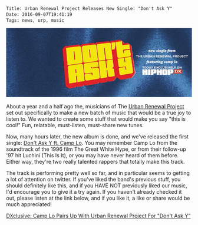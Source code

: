     Title: Urban Renewal Project Releases New Single: "Don't Ask Y"
    Date: 2016-09-07T19:41:19
    Tags: news, urp, music

<img src="/img/blog/2016/09/07/urban-renewal-project-releases-new-single-don-t-ask-y/urban-renewal-project-releases-new-single-don-t-ask-y-banner.jpg"
     alt="Urban Renewal Project Releases New Single banner" 
     class="img-urp-banner">

<!-- more -->

About a year and a half ago the, musicians of The [Urban Renewal Project] set
out specifically to make a new batch of music that would be a true joy to listen
to. We wanted to create some stuff that would make you say "this is cool!" Fun,
relatable, must-listen, must-share new tunes.

Now, many hours later, the new album is done, and we've released the first
single: [Don't Ask Y ft. Camp Lo]. You may remember Camp Lo from the soundtrack
of the 1996 film The Great White Hype, or from their follow-up '97 hit Luchini
(This Is It), or you may have never heard of them before. Either way, they're
two really talented rappers that totally make this track.

The track is performing pretty well so far, and in particular seems to getting a
lot of attention on twitter. If you've liked the band's previous stuff, you
should definitely like this, and if you HAVE NOT previously liked our music, I'd
encourage you to give it a try again. If you haven't already checked it out,
please listen at the link below, and if you like it, a like or share would be
much appreciated!

[DXclusive: Camp Lo Pairs Up With Urban Renewal Project For "Don't Ask Y"][Don't Ask Y ft. Camp Lo]

[Urban Renewal Project]: http://urpmusic.com
[Don't Ask Y ft. Camp Lo]: http://hiphopdx.com/singles/id.35142/title.dxclusive-camp-lo-pairs-up-with-urban-renewal-project-for-dont-ask-y
